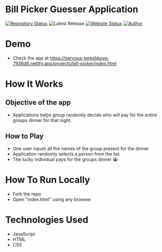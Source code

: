 # Bill Picker Guesser Application

[![Repository Status](https://img.shields.io/badge/Repository%20Status-Maintained-dark%20green.svg)](https://github.com/Adam20058/Mini-JS-Projects/tree/main/projects/bill-picker)
![Latest Release](https://img.shields.io/github/last-commit/Adam20058/Mini-JS-Projects)
[![Website Status](https://img.shields.io/badge/Website%20Status-Online-green)](https://nervous-tereshkova-7936d6.netlify.app/projects/bill-picker/index.html)
[![Author](https://img.shields.io/badge/Author-Adam%20Jemal-blue.svg)](https://www.linkedin.com/in/adamjemal/)

# Demo

<!-- ![]() -->

- Check the app at https://nervous-tereshkova-7936d6.netlify.app/projects/bill-picker/index.html

# How It Works

## Objective of the app

- Applications helps group randomly decide who will pay for the entire groups dinner for that night.

## How to Play

- One user inputs all the names of the group present for the dinner 
- Application randomly selects a person from the list.
- The lucky individual pays for the groups dinner 😭

# How To Run Locally

- Fork the repo
- Open "index.html" using any browser

# Technologies Used

- JavaScript
- HTML
- CSS

